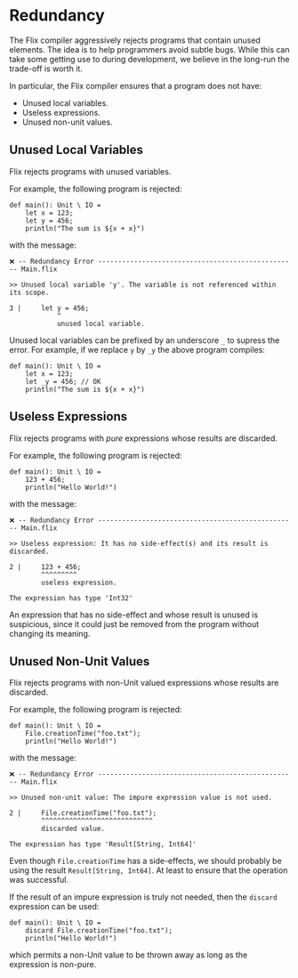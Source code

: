 # Redundancy

The Flix compiler aggressively rejects programs that contain unused elements. 
The idea is to help programmers avoid subtle bugs. While this can take some
getting use to during development, we believe in the long-run the trade-off
is worth it. 

In particular, the Flix compiler ensures that a program does not have:

- Unused local variables.
- Useless expressions.
- Unused non-unit values.

## Unused Local Variables

Flix rejects programs with unused variables.

For example, the following program is rejected:

```flix
def main(): Unit \ IO =
    let x = 123;
    let y = 456;
    println("The sum is ${x + x}")
```

with the message:

```
❌ -- Redundancy Error -------------------------------------------------- Main.flix

>> Unused local variable 'y'. The variable is not referenced within its scope.

3 |     let y = 456;
            ^
            unused local variable.
```

Unused local variables can be prefixed by an underscore `_` to supress the error.
For example, if we replace `y` by `_y` the above program compiles:

```flix
def main(): Unit \ IO =
    let x = 123;
    let _y = 456; // OK
    println("The sum is ${x + x}")
```

## Useless Expressions

Flix rejects programs with _pure_ expressions whose results are discarded.

For example, the following program is rejected:

```flix
def main(): Unit \ IO =
    123 + 456;
    println("Hello World!")
```

with the message:

```
❌ -- Redundancy Error -------------------------------------------------- Main.flix

>> Useless expression: It has no side-effect(s) and its result is discarded.

2 |     123 + 456;
        ^^^^^^^^^
        useless expression.

The expression has type 'Int32'
```

An expression that has no side-effect and whose result is unused is suspicious,
since it could just be removed from the program without changing its meaning.

## Unused Non-Unit Values

Flix rejects programs with non-Unit valued expressions whose results are discarded.

For example, the following program is rejected:

```flix
def main(): Unit \ IO =
    File.creationTime("foo.txt");
    println("Hello World!")
```

with the message:

```
❌ -- Redundancy Error -------------------------------------------------- Main.flix

>> Unused non-unit value: The impure expression value is not used.

2 |     File.creationTime("foo.txt");
        ^^^^^^^^^^^^^^^^^^^^^^^^^^^^
        discarded value.

The expression has type 'Result[String, Int64]'
```

Even though `File.creationTime` has a side-effects, we should probably be using the result `Result[String, Int64]`.
At least to ensure that the operation was successful. 

If the result of an impure expression is truly not needed, then the `discard` expression can be used:

```flix
def main(): Unit \ IO =
    discard File.creationTime("foo.txt");
    println("Hello World!")
```

which permits a non-Unit value to be thrown away as long as the expression is non-pure.
